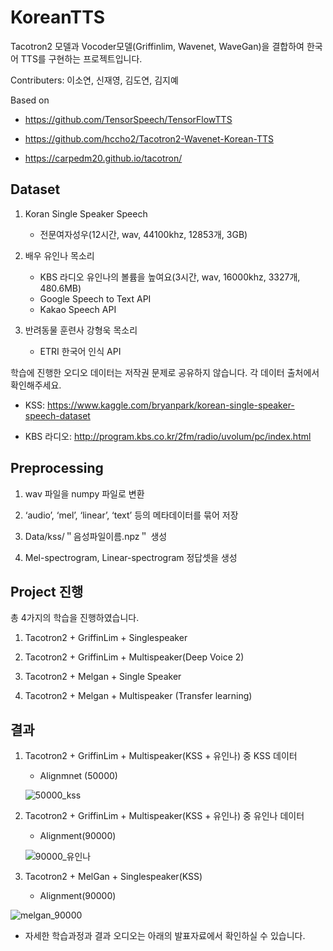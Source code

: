 # KoreanTTS

Tacotron2 모델과 Vocoder모델(Griffinlim, Wavenet, WaveGan)을 결합하여 한국어  TTS를 구현하는 프로젝트입니다. 

Contributers: 이소연, 신재영, 김도연, 김지예

Based on

- https://github.com/TensorSpeech/TensorFlowTTS
- https://github.com/hccho2/Tacotron2-Wavenet-Korean-TTS

- https://carpedm20.github.io/tacotron/

## Dataset

1. Koran Single Speaker Speech
   - 전문여자성우(12시간, wav, 44100khz, 12853개, 3GB)

2. 배우 유인나 목소리
   - KBS 라디오 유인나의 볼륨을 높여요(3시간, wav, 16000khz, 3327개, 480.6MB)
   - Google Speech to Text API
   - Kakao Speech API

3. 반려동물 훈련사 강형욱 목소리

   - ETRI 한국어 인식 API




학습에 진행한 오디오 데이터는 저작권 문제로 공유하지 않습니다. 각 데이터 출처에서 확인해주세요. 

- KSS: https://www.kaggle.com/bryanpark/korean-single-speaker-speech-dataset

- KBS 라디오: http://program.kbs.co.kr/2fm/radio/uvolum/pc/index.html

  

## Preprocessing

1. wav 파일을 numpy 파일로 변환

2. ‘audio’, ‘mel’, ‘linear’, ‘text’ 등의 메타데이터를 묶어 저장 

3. Data/kss/＂음성파일이름.npz＂ 생성

4. Mel-spectrogram, Linear-spectrogram 정답셋을 생성



## Project 진행

총 4가지의 학습을 진행하였습니다. 

1. Tacotron2 + GriffinLim + Singlespeaker

2. Tacotron2 + GriffinLim + Multispeaker(Deep Voice 2)

3. Tacotron2 + Melgan + Single Speaker

4. Tacotron2 + Melgan + Multispeaker (Transfer learning)

   

## 결과 

1. Tacotron2 + GriffinLim + Multispeaker(KSS + 유인나) 중 KSS 데이터 

   - Alignmnet (50000)

   ![50000_kss](https://user-images.githubusercontent.com/67999107/98225804-8b732000-1f98-11eb-8c4b-bc9a52a7443f.png)

2. Tacotron2 + GriffinLim + Multispeaker(KSS + 유인나) 중 유인나 데이터 

   - Alignment(90000)

   ![90000_유인나](https://user-images.githubusercontent.com/67999107/98225863-9a59d280-1f98-11eb-8dd1-e2955402e825.png)

3. Tacotron2 + MelGan + Singlespeaker(KSS)

   - Alignment(90000)

  ![melgan_90000](https://user-images.githubusercontent.com/67999107/98225892-a2b20d80-1f98-11eb-850b-0ce0d192696f.png)



- 자세한 학습과정과 결과 오디오는 아래의 발표자료에서 확인하실 수 있습니다. 

  

